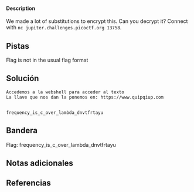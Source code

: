 
 
#### Description

We made a lot of substitutions to encrypt this. Can you decrypt it? Connect with `nc jupiter.challenges.picoctf.org 13758`.


## Pistas

Flag is not in the usual flag format


## Solución

``` 
Accedemos a la webshell para acceder al texto 
La llave que nos dan la ponemos en: https://www.quipqiup.com


frequency_is_c_over_lambda_dnvtfrtayu
```

## Bandera
Flag: frequency_is_c_over_lambda_dnvtfrtayu


## Notas adicionales


## Referencias

